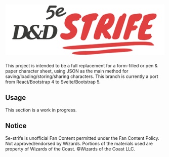 # ![D&D 5e - Strife Heading Image](.github/preview.png)

This project is intended to be a full replacement for a form-filled or pen & paper character sheet, using JSON as the main method for saving/loading/storing/sharing characters. This branch is currently a port from React/Bootstrap 4 to Svelte/Bootstrap 5.

## Usage

This section is a work in progress.

## Notice

5e-strife is unofficial Fan Content permitted under the Fan Content Policy. Not approved/endorsed by Wizards. Portions of the materials used are property of Wizards of the Coast. ©Wizards of the Coast LLC.
